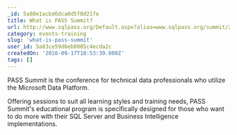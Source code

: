 ```yaml
---
_id: 5a88e1acbd6dca0d5f0d21fe
title: What is PASS Summit?
url: http://www.sqlpass.org/Default.aspx?alias=www.sqlpass.org/summit/2016
category: events-training
slug: 'what-is-pass-summit'
user_id: 5a83ce59d6eb0005c4ecda2c
createdOn: '2016-09-17T18:53:39.000Z'
tags: []
---
```


PASS Summit is the conference for technical data professionals who utilize the Microsoft Data Platform.

Offering sessions to suit all learning styles and training needs, PASS Summit's educational program is specifically designed for those who want to do more with their SQL Server and Business Intelligence implementations.
